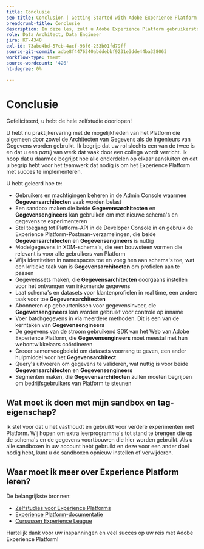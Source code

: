 ```yaml
---
title: Conclusie
seo-title: Conclusion | Getting Started with Adobe Experience Platform for Data Architects and Data Engineers
breadcrumb-title: Conclusie
description: In deze les, zult u Adobe Experience Platform gebruikerstoestemmingen vormen gebruikend Adobe Admin Console.
role: Data Architect, Data Engineer
jira: KT-4348
exl-id: 73abe4bd-57cb-4acf-98f6-253b01fd79ff
source-git-commit: adbe8f4476340abddebbf9231e3dde44ba328063
workflow-type: tm+mt
source-wordcount: '426'
ht-degree: 0%

---
```


# Conclusie

<!--5min-->

Gefeliciteerd, u hebt de hele zelfstudie doorlopen!

U hebt nu praktijkervaring met de mogelijkheden van het Platform die algemeen door zowel de Architecten van Gegevens als de Ingenieurs van Gegevens worden gebruikt. Ik begrijp dat uw rol slechts een van de twee is en dat u een _partij_ van werk dat vaak door een collega wordt verricht. Ik hoop dat u daarmee begrijpt hoe alle onderdelen op elkaar aansluiten en dat u begrip hebt voor het teamwerk dat nodig is om het Experience Platform met succes te implementeren.

U hebt geleerd hoe te:

* Gebruikers en machtigingen beheren in de Admin Console waarmee **Gegevensarchitecten** vaak worden belast
* Een sandbox maken die beide **Gegevensarchitecten** en **Gegevensengineers** kan gebruiken om met nieuwe schema&#39;s en gegevens te experimenteren
* Stel toegang tot Platform-API in de Developer Console in en gebruik de Experience Platform-Postman-verzamelingen, die beide **Gegevensarchitecten** en **Gegevensengineers** is nuttig
* Modelgegevens in XDM-schema&#39;s, die een bouwsteen vormen die relevant is voor alle gebruikers van Platform
* Wijs identiteiten in namespaces toe en voeg hen aan schema&#39;s toe, wat een kritieke taak van is **Gegevensarchitecten** om profielen aan te passen
* Gegevenssets maken, die **Gegevensarchitecten** doorgaans instellen voor het ontvangen van inkomende gegevens
* Laat schema&#39;s en datasets voor klantenprofielen in real time, een andere taak voor toe **Gegevensarchitecten**
* Abonneren op gebeurtenissen voor gegevensinvoer, die **Gegevensengineers** kan worden gebruikt voor controle op inname
* Voer batchgegevens in via meerdere methoden. Dit is een van de kerntaken van **Gegevensengineers**
* De gegevens van de stroom gebruikend SDK van het Web van Adobe Experience Platform, die **Gegevensengineers** moet meestal met hun webontwikkelaars coördineren
* Creeer samenvoegbeleid om datasets voorrang te geven, een ander hulpmiddel voor het **Gegevensarchitect**
* Query&#39;s uitvoeren om gegevens te valideren, wat nuttig is voor beide **Gegevensarchitecten** en **Gegevensengineers**
* Segmenten maken, die **Gegevensarchitecten** zullen moeten begrijpen om bedrijfsgebruikers van Platform te steunen



## Wat moet ik doen met mijn sandbox en tag-eigenschap?

Ik stel voor dat u het vasthoudt en gebruikt voor verdere experimenten met Platform. Wij hopen om extra leerprogramma&#39;s tot stand te brengen die op de schema&#39;s en de gegevens voortbouwen die hier worden gebruikt. Als u alle sandboxen in uw account hebt gebruikt en deze voor een ander doel nodig hebt, kunt u de sandboxen opnieuw instellen of verwijderen.

## Waar moet ik meer over Experience Platform leren?

De belangrijkste bronnen:

* [Zelfstudies voor Experience Platforms](https://experienceleague.adobe.com/docs/platform-learn/tutorials/overview.html)
* [Experience Platform-documentatie](https://experienceleague.adobe.com/docs/experience-platform/landing/home.html)
* [Cursussen Experience League](https://experienceleague.adobe.com/#dashboard/learning)

Hartelijk dank voor uw inspanningen en veel succes op uw reis met Adobe Experience Platform!
